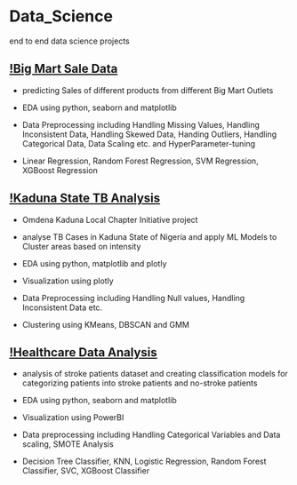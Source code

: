 # Data_Science
end to end data science projects


## [!Big Mart Sale Data](https://github.com/Harsh26K/Data_Science/tree/main/Big_Mart_Sale_Data)

 - predicting Sales of different products from different Big Mart Outlets

 - EDA using python, seaborn and matplotlib

 - Data Preprocessing including Handling Missing Values, Handling Inconsistent Data, Handling Skewed Data, Handing Outliers, Handling Categorical Data, Data Scaling etc. and HyperParameter-tuning

 - Linear Regression, Random Forest Regression, SVM Regression, XGBoost Regression

## [!Kaduna State TB Analysis](https://github.com/Harsh26K/Data_Science/tree/main/Kaduna_State_TB_Analysis)

 - Omdena Kaduna Local Chapter Initiative project

 - analyse TB Cases in Kaduna State of Nigeria and apply ML Models to Cluster areas based on intensity

 - EDA using python, matplotlib and plotly

 - Visualization using plotly

 - Data Preprocessing including Handling Null values, Handling Inconsistent Data etc.

 - Clustering using KMeans, DBSCAN and GMM

## [!Healthcare Data Analysis](https://github.com/Harsh26K/Data_Science/tree/main/Healthcare_data_Analysis_and_Classification)

 - analysis of stroke patients dataset and creating classification models for categorizing patients into stroke patients and no-stroke patients 

 - EDA using python, seaborn and matplotlib

 - Visualization using PowerBI

 - Data preprocessing including Handling Categorical Variables and Data scaling, SMOTE Analysis

 - Decision Tree Classifier, KNN, Logistic Regression, Random Forest Classifier, SVC, XGBoost Classifier


